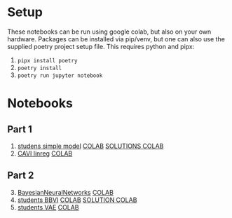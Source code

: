 # Setup
These notebooks can be run using google colab, but also on your own hardware.
Packages can be installed via pip/venv, but one can also use the supplied poetry project setup file.
This requires python and pipx:

1. `pipx install poetry`
1. `poetry install`
1. `poetry run jupyter notebook`

# Notebooks
## Part 1
1. [studens simple model](students_simple_model.ipynb) [COLAB](https://colab.research.google.com/github/probabilisticai/tropai-2024/blob/master/day2/notebooks/students_simple_model.ipynb) [SOLUTIONS COLAB](https://colab.research.google.com/github/probabilisticai/tropai-2024/blob/master/day2/notebooks/solution_simple_model.ipynb)
2. [CAVI linreg](CAVI-linreg.ipynb) [COLAB](https://colab.research.google.com/github/probabilisticai/tropai-2024/blob/master/day2/notebooks/CAVI-linreg.ipynb)

## Part 2 
3. [BayesianNeuralNetworks](BayesianNeuralNetworks.ipynb) [COLAB](https://colab.research.google.com/github/probabilisticai/tropai-2024/blob/master/day2/notebooks/BayesianNeuralNetworks.ipynb)
4. [students BBVI](students_BBVI.ipynb) [COLAB](https://colab.research.google.com/github/probabilisticai/tropai-2024/blob/master/day2/notebooks/students_BBVI.ipynb) [SOLUTION COLAB](https://colab.research.google.com/github/probabilisticai/tropai-2024/blob/master/day2/notebooks/solutions_BBVI.ipynb)
5. [students VAE](students_VAE.ipynb) [COLAB](https://colab.research.google.com/github/probabilisticai/tropai-2024/blob/master/day2/notebooks/students_VAE.ipynb)
